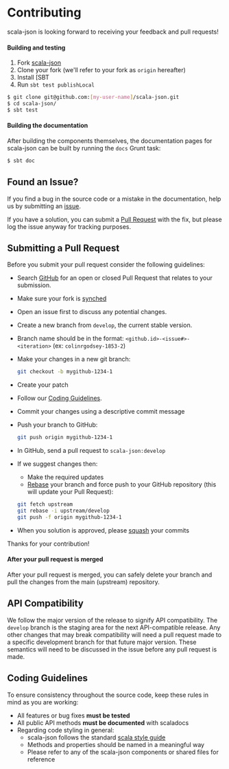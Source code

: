 # Contributing

scala-json is looking forward to receiving your feedback and pull requests!

#### Building and testing

1. Fork [scala-json](https://github.com/MediaMath/scala-json)
1. Clone your fork (we'll refer to your fork as `origin` hereafter)
1. Install [SBT
1. Run `sbt test publishLocal`

```bash
$ git clone git@github.com:[my-user-name]/scala-json.git
$ cd scala-json/
$ sbt test
```

#### Building the documentation

After building the components themselves, the documentation pages for scala-json can be built by running the `docs` Grunt task:

```bash
$ sbt doc
```

## <a name="issue"></a> Found an Issue?
If you find a bug in the source code or a mistake in the documentation, help us by
submitting an [issue](https://github.com/MediaMath/scala-json/issues).

If you have a solution, you can submit a [Pull Request](#pr) with the fix, but please log the issue anyway for tracking purposes.

## <a name="pr"></a>Submitting a Pull Request
Before you submit your pull request consider the following guidelines:

* Search [GitHub](https://github.com/MediaMath/scala-json/pulls) for an open or closed Pull Request that relates to your submission.
* Make sure your fork is [synched](https://help.github.com/articles/syncing-a-fork/)
* Open an issue first to discuss any potential changes.
* Create a new branch from `develop`, the current stable version.
* Branch name should be in the format: `<github.id>-<issue#>-<iteration>` (ex: `colinrgodsey-1853-2`)
* Make your changes in a new git branch:

     ```bash
     git checkout -b mygithub-1234-1
     ```

* Create your patch
* Follow our [Coding Guidelines](#guidelines).
* Commit your changes using a descriptive commit message
* Push your branch to GitHub:

    ```bash
    git push origin mygithub-1234-1
    ```

* In GitHub, send a pull request to `scala-json:develop`
* If we suggest changes then:
	* Make the required updates
	* [Rebase](https://help.github.com/articles/about-git-rebase/) your branch and force push to your GitHub repository (this will update your Pull Request):

    ```bash
    git fetch upstream
    git rebase -i upstream/develop
    git push -f origin mygithub-1234-1
    ```

* When you solution is approved, please [squash](https://help.github.com/articles/about-git-rebase/) your commits

Thanks for your contribution!

#### After your pull request is merged

After your pull request is merged, you can safely delete your branch and pull the changes
from the main (upstream) repository.

## <a name="compat"></a> API Compatibility

We follow the major version of the release to signify API compatibility. The `develop` branch is the staging area
for the next API-compatible release. Any other changes that may break compatibility will need a pull request made
to a specific development branch for that future major version. These semantics will need to be discussed in the issue
before any pull request is made.

## <a name="guidelines"></a> Coding Guidelines
To ensure consistency throughout the source code, keep these rules in mind as you are working:

* All features or bug fixes **must be tested**
* All public API methods **must be documented** with scaladocs
* Regarding code styling in general:
    * scala-json follows the standard [scala style guide](http://docs.scala-lang.org/style/)
    * Methods and properties should be named in a meaningful way
    * Please refer to any of the scala-json components or shared files for reference
